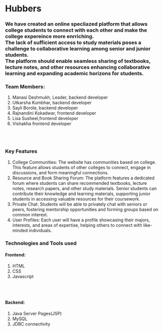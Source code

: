 # Hubbers

<h3>We have created an online specliazed platform that allows college students to connect with each other and make the college expereince more enrriching. <br>The lack of sufficient access to study materials poses a challenge to collaborative learning among senior and junior students.<br>
  The platform should enable seamless sharing of textbooks, lecture notes, and other resources enhancing collaborative learning and expanding academic horizons for students.
 </h3>

 <h3><b>Team Members:</b></h3>
 <ol>
   <li>Manasi Deshmukh, Leader, backend developer</li>
   <li>Utkarsha Kumbhar, backend developer</li>
   <li>Sayli Borole, backend developer</li>
   <li>Rajnandini Kokadwar, frontend developer</li>
   <li>Lisa Susheel,frontend developer</li>
   <li>Vishakha frontend developer</li>
 </ol>

<br><br>
<h3><b>Key Features</b></h3>
<ol>
  <li>
    College Communities: The website has communities based on college. This feature allows students of other colleges to connect, engage in discussions, and form meaningful connections.
  </li>
  <li>
    Resource and Book Sharing Forum: The platform features a dedicated forum where students can share recommended textbooks, lecture notes, research papers, and other study materials. Senior students can contribute their knowledge and learning materials, supporting junior students in accessing valuable resources for their coursework.
  </li>
  <li>
    Private Chat: Students will be able to privately chat with seniors or peers, fostering mentorship opportunities and forming groups based on common interest.

  </li>
  <li>
    User Profiles: Each user will have a profile showcasing their majors, interests, and areas of expertise, helping others to connect with like-minded individuals.

  </li>
</ol>

<h3><b>Technologies and Tools used</b></h3>
<h4><b>Frontend:</b></h4>
<ol>
  <li>HTML</li>
  <li>CSS</li>
  <li>Javascript</li>
</ol>
<br><br>
<h4><b>Backend:</b></h4>
<ol>
  <li>
    Java Server Pages(JSP)
  </li>
  <li>MySQL</li>
  <li>JDBC connectivity</li>
</ol>
<br><br>


